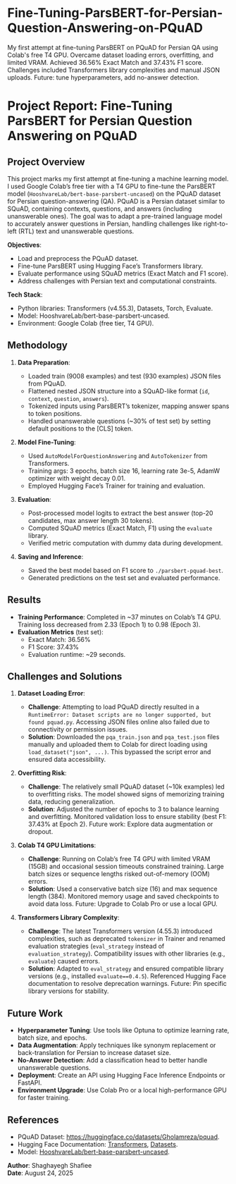 # Fine-Tuning-ParsBERT-for-Persian-Question-Answering-on-PQuAD
My first attempt at fine-tuning ParsBERT on PQuAD for Persian QA using Colab's free T4 GPU. Overcame dataset loading errors, overfitting, and limited VRAM. Achieved 36.56% Exact Match and 37.43% F1 score. Challenges included Transformers library complexities and manual JSON uploads. Future: tune hyperparameters, add no-answer detection.
# Project Report: Fine-Tuning ParsBERT for Persian Question Answering on PQuAD

## Project Overview
This project marks my first attempt at fine-tuning a machine learning model. I used Google Colab’s free tier with a T4 GPU to fine-tune the ParsBERT model (`HooshvareLab/bert-base-parsbert-uncased`) on the PQuAD dataset for Persian question-answering (QA). PQuAD is a Persian dataset similar to SQuAD, containing contexts, questions, and answers (including unanswerable ones). The goal was to adapt a pre-trained language model to accurately answer questions in Persian, handling challenges like right-to-left (RTL) text and unanswerable questions.

**Objectives**:
- Load and preprocess the PQuAD dataset.
- Fine-tune ParsBERT using Hugging Face’s Transformers library.
- Evaluate performance using SQuAD metrics (Exact Match and F1 score).
- Address challenges with Persian text and computational constraints.

**Tech Stack**:
- Python libraries: Transformers (v4.55.3), Datasets, Torch, Evaluate.
- Model: HooshvareLab/bert-base-parsbert-uncased.
- Environment: Google Colab (free tier, T4 GPU).

## Methodology
1. **Data Preparation**:
   - Loaded train (9008 examples) and test (930 examples) JSON files from PQuAD.
   - Flattened nested JSON structure into a SQuAD-like format (`id`, `context`, `question`, `answers`).
   - Tokenized inputs using ParsBERT’s tokenizer, mapping answer spans to token positions.
   - Handled unanswerable questions (~30% of test set) by setting default positions to the [CLS] token.

2. **Model Fine-Tuning**:
   - Used `AutoModelForQuestionAnswering` and `AutoTokenizer` from Transformers.
   - Training args: 3 epochs, batch size 16, learning rate 3e-5, AdamW optimizer with weight decay 0.01.
   - Employed Hugging Face’s Trainer for training and evaluation.

3. **Evaluation**:
   - Post-processed model logits to extract the best answer (top-20 candidates, max answer length 30 tokens).
   - Computed SQuAD metrics (Exact Match, F1) using the `evaluate` library.
   - Verified metric computation with dummy data during development.

4. **Saving and Inference**:
   - Saved the best model based on F1 score to `./parsbert-pquad-best`.
   - Generated predictions on the test set and evaluated performance.

## Results
- **Training Performance**: Completed in ~37 minutes on Colab’s T4 GPU. Training loss decreased from 2.33 (Epoch 1) to 0.98 (Epoch 3).
- **Evaluation Metrics** (test set):
  - Exact Match: 36.56%
  - F1 Score: 37.43%
  - Evaluation runtime: ~29 seconds.


## Challenges and Solutions
1. **Dataset Loading Error**:
   - **Challenge**: Attempting to load PQuAD directly resulted in a `RuntimeError: Dataset scripts are no longer supported, but found pquad.py`. Accessing JSON files online also failed due to connectivity or permission issues.
   - **Solution**: Downloaded the `pqa_train.json` and `pqa_test.json` files manually and uploaded them to Colab for direct loading using `load_dataset("json", ...)`. This bypassed the script error and ensured data accessibility.

2. **Overfitting Risk**:
   - **Challenge**: The relatively small PQuAD dataset (~10k examples) led to overfitting risks. The model showed signs of memorizing training data, reducing generalization.
   - **Solution**: Adjusted the number of epochs to 3 to balance learning and overfitting. Monitored validation loss to ensure stability (best F1: 37.43% at Epoch 2). Future work: Explore data augmentation or dropout.

3. **Colab T4 GPU Limitations**:
   - **Challenge**: Running on Colab’s free T4 GPU with limited VRAM (15GB) and occasional session timeouts constrained training. Large batch sizes or sequence lengths risked out-of-memory (OOM) errors.
   - **Solution**: Used a conservative batch size (16) and max sequence length (384). Monitored memory usage and saved checkpoints to avoid data loss. Future: Upgrade to Colab Pro or use a local GPU.

4. **Transformers Library Complexity**:
   - **Challenge**: The latest Transformers version (4.55.3) introduced complexities, such as deprecated `tokenizer` in Trainer and renamed evaluation strategies (`eval_strategy` instead of `evaluation_strategy`). Compatibility issues with other libraries (e.g., `evaluate`) caused errors.
   - **Solution**: Adapted to `eval_strategy` and ensured compatible library versions (e.g., installed `evaluate==0.4.5`). Referenced Hugging Face documentation to resolve deprecation warnings. Future: Pin specific library versions for stability.

## Future Work
- **Hyperparameter Tuning**: Use tools like Optuna to optimize learning rate, batch size, and epochs.
- **Data Augmentation**: Apply techniques like synonym replacement or back-translation for Persian to increase dataset size.
- **No-Answer Detection**: Add a classification head to better handle unanswerable questions.
- **Deployment**: Create an API using Hugging Face Inference Endpoints or FastAPI.
- **Environment Upgrade**: Use Colab Pro or a local high-performance GPU for faster training.

## References
- PQuAD Dataset: https://huggingface.co/datasets/Gholamreza/pquad.
- Hugging Face Documentation: [Transformers](https://huggingface.co/docs/transformers), [Datasets](https://huggingface.co/docs/datasets).
- Model: [HooshvareLab/bert-base-parsbert-uncased](https://huggingface.co/HooshvareLab/bert-base-parsbert-uncased).

**Author**: Shaghayegh Shafiee  
**Date**: August 24, 2025
